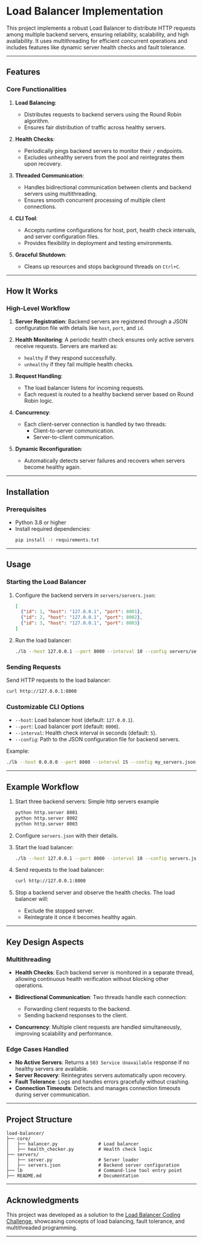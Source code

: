 # Load Balancer Implementation

This project implements a robust Load Balancer to distribute HTTP requests among multiple backend servers, ensuring reliability, scalability, and high availability. It uses multithreading for efficient concurrent operations and includes features like dynamic server health checks and fault tolerance.

---

## Features

### Core Functionalities

1. **Load Balancing**:
   - Distributes requests to backend servers using the Round Robin algorithm.
   - Ensures fair distribution of traffic across healthy servers.

2. **Health Checks**:
   - Periodically pings backend servers to monitor their `/` endpoints.
   - Excludes unhealthy servers from the pool and reintegrates them upon recovery.

3. **Threaded Communication**:
   - Handles bidirectional communication between clients and backend servers using multithreading.
   - Ensures smooth concurrent processing of multiple client connections.

4. **CLI Tool**:
   - Accepts runtime configurations for host, port, health check intervals, and server configuration files.
   - Provides flexibility in deployment and testing environments.

5. **Graceful Shutdown**:
   - Cleans up resources and stops background threads on `Ctrl+C`.

---

## How It Works

### High-Level Workflow

1. **Server Registration**:
   Backend servers are registered through a JSON configuration file with details like `host`, `port`, and `id`.

2. **Health Monitoring**:
   A periodic health check ensures only active servers receive requests. Servers are marked as:
   - `healthy` if they respond successfully.
   - `unhealthy` if they fail multiple health checks.

3. **Request Handling**:
   - The load balancer listens for incoming requests.
   - Each request is routed to a healthy backend server based on Round Robin logic.

4. **Concurrency**:
   - Each client-server connection is handled by two threads:
     - Client-to-server communication.
     - Server-to-client communication.

5. **Dynamic Reconfiguration**:
   - Automatically detects server failures and recovers when servers become healthy again.

---

## Installation

### Prerequisites

- Python 3.8 or higher
- Install required dependencies:
  ```bash
  pip install -r requirements.txt
  ```

---

## Usage

### Starting the Load Balancer

1. Configure the backend servers in `servers/servers.json`:
   ```json
   [
     {"id": 1, "host": "127.0.0.1", "port": 8001},
     {"id": 2, "host": "127.0.0.1", "port": 8002},
     {"id": 3, "host": "127.0.0.1", "port": 8003}
   ]
   ```

2. Run the load balancer:
   ```bash
   ./lb --host 127.0.0.1 --port 8000 --interval 10 --config servers/servers.json
   ```

### Sending Requests

Send HTTP requests to the load balancer:
```bash
curl http://127.0.0.1:8000
```

### Customizable CLI Options

- `--host`: Load balancer host (default: `127.0.0.1`).
- `--port`: Load balancer port (default: `8000`).
- `--interval`: Health check interval in seconds (default: `5`).
- `--config`: Path to the JSON configuration file for backend servers.

Example:
```bash
./lb --host 0.0.0.0 --port 8080 --interval 15 --config my_servers.json
```

---

## Example Workflow

1. Start three backend servers:
Simple http servers example
   ```bash
   python http.server 8001
   python http.server 8002
   python http.server 8003
   ```

2. Configure `servers.json` with their details.

3. Start the load balancer:
   ```bash
   ./lb --host 127.0.0.1 --port 8000 --interval 10 --config servers.json
   ```

4. Send requests to the load balancer:
   ```bash
   curl http://127.0.0.1:8000
   ```

5. Stop a backend server and observe the health checks. The load balancer will:
   - Exclude the stopped server.
   - Reintegrate it once it becomes healthy again.

---

## Key Design Aspects

### Multithreading

- **Health Checks**:
  Each backend server is monitored in a separate thread, allowing continuous health verification without blocking other operations.

- **Bidirectional Communication**:
  Two threads handle each connection:
  - Forwarding client requests to the backend.
  - Sending backend responses to the client.

- **Concurrency**:
  Multiple client requests are handled simultaneously, improving scalability and performance.

### Edge Cases Handled

- **No Active Servers**:
  Returns a `503 Service Unavailable` response if no healthy servers are available.
- **Server Recovery**:
  Reintegrates servers automatically upon recovery.
- **Fault Tolerance**:
  Logs and handles errors gracefully without crashing.
- **Connection Timeouts**:
  Detects and manages connection timeouts during server communication.

---

## Project Structure

```
load-balancer/
├── core/
│   ├── balancer.py               # Load balancer
│   ├── health_checker.py         # Health check logic
├── servers/
│   ├── server.py                 # Server loader
│   ├── servers.json              # Backend server configuration
├── lb                            # Command-line tool entry point
├── README.md                     # Documentation
```

---

## Acknowledgments

This project was developed as a solution to the [Load Balancer Coding Challenge](https://codingchallenges.fyi/challenges/challenge-load-balancer/), showcasing concepts of load balancing, fault tolerance, and multithreaded programming.

---
